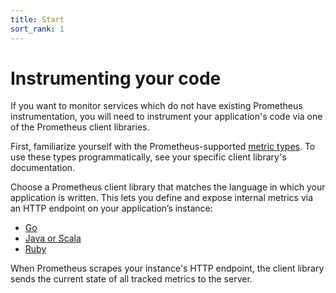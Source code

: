 ```yaml
---
title: Start
sort_rank: 1
---
```


# Instrumenting your code

If you want to monitor services which do not have existing Prometheus
instrumentation, you will need to instrument your application's code via one of
the Prometheus client libraries.

First, familiarize yourself with the Prometheus-supported
[metric types](/docs/concepts/metric_types/). To use these types programmatically, see
your specific client library's documentation.

Choose a Prometheus client library that matches the language in which your
application is written. This lets you define and expose internal metrics via an
HTTP endpoint on your application’s instance:

- [Go](https://github.com/prometheus/client_golang)
- [Java or Scala](https://github.com/prometheus/client_java)
- [Ruby](https://github.com/prometheus/client_ruby)

When Prometheus scrapes your instance's HTTP endpoint, the client library
sends the current state of all tracked metrics to the server.
